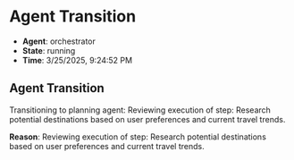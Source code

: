 # Agent Transition

- **Agent**: orchestrator
- **State**: running
- **Time**: 3/25/2025, 9:24:52 PM

## Agent Transition

Transitioning to planning agent: Reviewing execution of step: Research potential destinations based on user preferences and current travel trends.

**Reason**: Reviewing execution of step: Research potential destinations based on user preferences and current travel trends.

